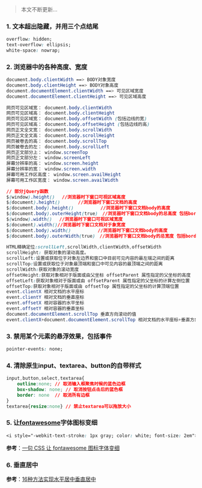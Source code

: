 
> 本文不断更新...


### 1. 文本超出隐藏，并用三个点结尾

```css
overflow: hidden;
text-overflow: ellipsis;
white-space: nowrap;
```

### 2. 浏览器中的各种高度、宽度

```css
document.body.clientWidth ==> BODY对象宽度  
document.body.clientHeight ==> BODY对象高度  
document.documentElement.clientWidth ==> 可见区域宽度  
document.documentElement.clientHeight ==> 可见区域高度  
  
网页可见区域宽： document.body.clientWidth  
网页可见区域高： document.body.clientHeight  
网页可见区域宽： document.body.offsetWidth (包括边线的宽)  
网页可见区域高： document.body.offsetHeight (包括边线的高)  
网页正文全文宽： document.body.scrollWidth  
网页正文全文高： document.body.scrollHeight  
网页被卷去的高： document.body.scrollTop  
网页被卷去的左： document.body.scrollLeft  
网页正文部分上： window.screenTop  
网页正文部分左： window.screenLeft  
屏幕分辨率的高： window.screen.height  
屏幕分辨率的宽： window.screen.width  
屏幕可用工作区高度： window.screen.availHeight  
屏幕可用工作区宽度： window.screen.availWidth  
  
// 部分jQuery函数  
$(window).height() 　//浏览器时下窗口可视区域高度   
$(document).height()　　　　//浏览器时下窗口文档的高度   
$(document.body).height()　　　　　　//浏览器时下窗口文档body的高度   
$(document.body).outerHeight(true)　//浏览器时下窗口文档body的总高度 包括border padding margin   
$(window).width() 　//浏览器时下窗口可视区域宽度   
$(document).width()//浏览器时下窗口文档对于象宽度   
$(document.body).width()　　　　　　//浏览器时下窗口文档body的高度   
$(document.body).outerWidth(true)　//浏览器时下窗口文档body的总宽度 包括border padding  
  
HTML精确定位:scrollLeft,scrollWidth,clientWidth,offsetWidth   
scrollHeight: 获取对象的滚动高度。   
scrollLeft:设置或获取位于对象左边界和窗口中目前可见内容的最左端之间的距离   
scrollTop:设置或获取位于对象最顶端和窗口中可见内容的最顶端之间的距离   
scrollWidth:获取对象的滚动宽度   
offsetHeight:获取对象相对于版面或由父坐标 offsetParent 属性指定的父坐标的高度   
offsetLeft:获取对象相对于版面或由 offsetParent 属性指定的父坐标的计算左侧位置   
offsetTop:获取对象相对于版面或由 offsetTop 属性指定的父坐标的计算顶端位置   
event.clientX 相对文档的水平座标   
event.clientY 相对文档的垂直座标   
event.offsetX 相对容器的水平坐标   
event.offsetY 相对容器的垂直坐标   
document.documentElement.scrollTop 垂直方向滚动的值   
event.clientX+document.documentElement.scrollTop 相对文档的水平座标+垂直方向滚动的量
```

### 3. 禁用某个元素的悬浮效果，包括事件

```css
pointer-events: none;
```

### 4. 清除原生input、textarea、button的自带样式

```css
input,button,select,textarea{
    outline:none; // 取消输入框聚焦时候的蓝色边框
    box-shadow: none; // 取消按钮点击后的蓝色框
    border: none  // 取消所有边框
} 
textarea{resize:none} // 禁止textarea可以拖放大小
```

### 5. 让[fontawesome](http://fontawesome.dashgame.com)字体图标变细

```css
<i style="-webkit-text-stroke: 1px gray; color: white; font-size: 2em">
```

**参考**：[一句 CSS 让 fontawesome 图标字体变细](https://www.chrisyue.com/how-to-make-fontawesome-font-lighter-with-one-line-css-code.html)

### 6. 垂直居中

**参考**：[16种方法实现水平居中垂直居中](https://juejin.im/post/58f818bbb123db006233ab2a)


